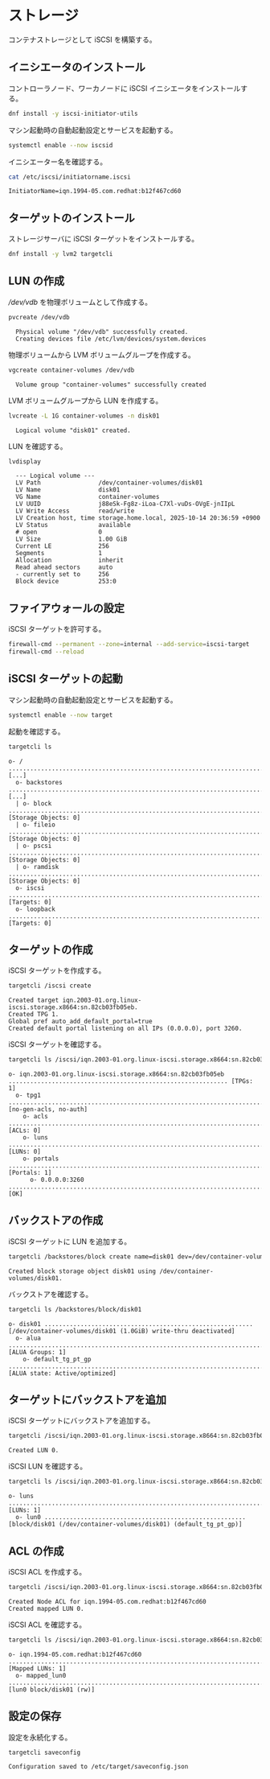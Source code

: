 # ストレージ

コンテナストレージとして iSCSI を構築する。

## イニシエータのインストール

コントローラノード、ワーカノードに iSCSI イニシエータをインストールする。

```sh
dnf install -y iscsi-initiator-utils
```

マシン起動時の自動起動設定とサービスを起動する。

```sh
systemctl enable --now iscsid
```

イニシエーター名を確認する。

```sh
cat /etc/iscsi/initiatorname.iscsi
```

```text
InitiatorName=iqn.1994-05.com.redhat:b12f467cd60
```

## ターゲットのインストール

ストレージサーバに iSCSI ターゲットをインストールする。

```sh
dnf install -y lvm2 targetcli
```

## LUN の作成

*/dev/vdb* を物理ボリュームとして作成する。

```sh
pvcreate /dev/vdb
```

```text
  Physical volume "/dev/vdb" successfully created.
  Creating devices file /etc/lvm/devices/system.devices
```

物理ボリュームから LVM ボリュームグループを作成する。

```sh
vgcreate container-volumes /dev/vdb
```

```text
  Volume group "container-volumes" successfully created
```

LVM ボリュームグループから LUN を作成する。

```sh
lvcreate -L 1G container-volumes -n disk01
```

```text
  Logical volume "disk01" created.
```

LUN を確認する。

```sh
lvdisplay
```

```text
  --- Logical volume ---
  LV Path                /dev/container-volumes/disk01
  LV Name                disk01
  VG Name                container-volumes
  LV UUID                j88eSk-Fg8z-iLoa-C7Xl-vuDs-OVgE-jnIIpL
  LV Write Access        read/write
  LV Creation host, time storage.home.local, 2025-10-14 20:36:59 +0900
  LV Status              available
  # open                 0
  LV Size                1.00 GiB
  Current LE             256
  Segments               1
  Allocation             inherit
  Read ahead sectors     auto
  - currently set to     256
  Block device           253:0
```

## ファイアウォールの設定

iSCSI ターゲットを許可する。

```sh
firewall-cmd --permanent --zone=internal --add-service=iscsi-target
firewall-cmd --reload
```

## iSCSI ターゲットの起動

マシン起動時の自動起動設定とサービスを起動する。

```sh
systemctl enable --now target
```

起動を確認する。

```sh
targetcli ls
```

```text
o- / ......................................................................................................................... [...]
  o- backstores .............................................................................................................. [...]
  | o- block .................................................................................................. [Storage Objects: 0]
  | o- fileio ................................................................................................. [Storage Objects: 0]
  | o- pscsi .................................................................................................. [Storage Objects: 0]
  | o- ramdisk ................................................................................................ [Storage Objects: 0]
  o- iscsi ............................................................................................................ [Targets: 0]
  o- loopback ......................................................................................................... [Targets: 0]
```

## ターゲットの作成

iSCSI ターゲットを作成する。

```sh
targetcli /iscsi create
```

```text
Created target iqn.2003-01.org.linux-iscsi.storage.x8664:sn.82cb03fb05eb.
Created TPG 1.
Global pref auto_add_default_portal=true
Created default portal listening on all IPs (0.0.0.0), port 3260.
```

iSCSI ターゲットを確認する。

```sh
targetcli ls /iscsi/iqn.2003-01.org.linux-iscsi.storage.x8664:sn.82cb03fb05eb/
```

```text
o- iqn.2003-01.org.linux-iscsi.storage.x8664:sn.82cb03fb05eb ............................................................. [TPGs: 1]
  o- tpg1 ................................................................................................... [no-gen-acls, no-auth]
    o- acls .............................................................................................................. [ACLs: 0]
    o- luns .............................................................................................................. [LUNs: 0]
    o- portals ........................................................................................................ [Portals: 1]
      o- 0.0.0.0:3260 ......................................................................................................... [OK]
```

## バックストアの作成

iSCSI ターゲットに LUN を追加する。

```sh
targetcli /backstores/block create name=disk01 dev=/dev/container-volumes/disk01
```

```text
Created block storage object disk01 using /dev/container-volumes/disk01.
```

バックストアを確認する。

```sh
targetcli ls /backstores/block/disk01
```

```text
o- disk01 .......................................................... [/dev/container-volumes/disk01 (1.0GiB) write-thru deactivated]
  o- alua ......................................................................................................... [ALUA Groups: 1]
    o- default_tg_pt_gp ............................................................................. [ALUA state: Active/optimized]
```

## ターゲットにバックストアを追加

iSCSI ターゲットにバックストアを追加する。

```sh
targetcli /iscsi/iqn.2003-01.org.linux-iscsi.storage.x8664:sn.82cb03fb05eb/tpg1/luns/ create /backstores/block/disk01
```

```text
Created LUN 0.
```

iSCSI LUN を確認する。

```sh
targetcli ls /iscsi/iqn.2003-01.org.linux-iscsi.storage.x8664:sn.82cb03fb05eb/tpg1/luns
```

```text
o- luns .................................................................................................................. [LUNs: 1]
  o- lun0 ........................................................ [block/disk01 (/dev/container-volumes/disk01) (default_tg_pt_gp)]
```

## ACL の作成

iSCSI ACL を作成する。

```sh
targetcli /iscsi/iqn.2003-01.org.linux-iscsi.storage.x8664:sn.82cb03fb05eb/tpg1/acls create iqn.1994-05.com.redhat:b12f467cd60
```

```text
Created Node ACL for iqn.1994-05.com.redhat:b12f467cd60
Created mapped LUN 0.
```

iSCSI ACL を確認する。

```sh
targetcli ls /iscsi/iqn.2003-01.org.linux-iscsi.storage.x8664:sn.82cb03fb05eb/tpg1/acls/iqn.1994-05.com.redhat:b12f467cd60
```

```text
o- iqn.1994-05.com.redhat:b12f467cd60 ............................................................................. [Mapped LUNs: 1]
  o- mapped_lun0 .......................................................................................... [lun0 block/disk01 (rw)]
```

## 設定の保存

設定を永続化する。

```sh
targetcli saveconfig
```

```text
Configuration saved to /etc/target/saveconfig.json
```
